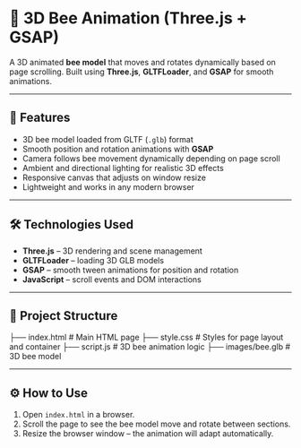 # 🐝 3D Bee Animation (Three.js + GSAP)

A 3D animated **bee model** that moves and rotates dynamically based on page scrolling. Built using **Three.js**, **GLTFLoader**, and **GSAP** for smooth animations.

---

## 🚀 Features
- 3D bee model loaded from GLTF (`.glb`) format  
- Smooth position and rotation animations with **GSAP**  
- Camera follows bee movement dynamically depending on page scroll  
- Ambient and directional lighting for realistic 3D effects  
- Responsive canvas that adjusts on window resize  
- Lightweight and works in any modern browser

---

## 🛠️ Technologies Used
- **Three.js** – 3D rendering and scene management  
- **GLTFLoader** – loading 3D GLB models  
- **GSAP** – smooth tween animations for position and rotation  
- **JavaScript** – scroll events and DOM interactions

---

## 📂 Project Structure
├── index.html           # Main HTML page
├── style.css            # Styles for page layout and container
├── script.js            # 3D bee animation logic
├── images/bee.glb       # 3D bee model

---

## ⚙️ How to Use
1. Open `index.html` in a browser.  
2. Scroll the page to see the bee model move and rotate between sections.  
3. Resize the browser window – the animation will adapt automatically.  
